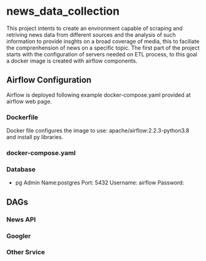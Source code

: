 # news_data_collection

This project intents to create an environment capable of scraping and retriving news data from different sources and the analysis of such information to provide insghts on a broad coverage of media, this to faciliate the comprenhension of news on a specific topic. The first part of the project starts with the configuration of servers needed on ETL process, to this goal a docker image is created with airflow components. 

## Airflow Configuration
Airflow is deployed following example docker-compose.yaml provided at airflow web page. 

### Dockerfile

Docker file configures the image to use: apache/airflow:2.2.3-python3.8 and install py libraries.  

### docker-compose.yaml

### Database
- pg Admin
Name:postgres
Port: 5432
Username: airflow
Password: 

## DAGs

### News API

### Googler

### Other Srvice

